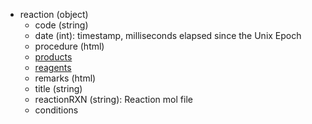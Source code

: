 - reaction (object)
  - code (string)
  - date (int): timestamp, milliseconds elapsed since the Unix Epoch
  - procedure (html)
  - [products](./products)
  - [reagents](./reagents)
  - remarks (html)
  - title (string)
  - reactionRXN (string): Reaction mol file
  - conditions 
